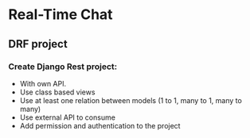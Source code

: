 # Real-Time Chat
## DRF project
### Create Django Rest project:
- With own API.
- Use class based views
- Use at least one relation between models (1 to 1, many to 1, many to many)
- Use external API to consume
- Add permission and authentication to the project
